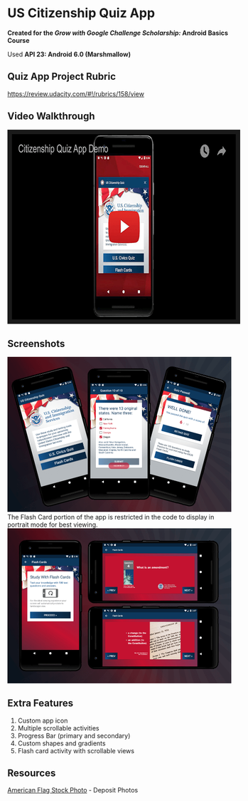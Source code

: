 # US Citizenship Quiz App

**Created for the *Grow with Google Challenge Scholarship:* Android Basics Course**

Used **API 23: Android 6.0 (Marshmallow)**

## Quiz App Project Rubric 
https://review.udacity.com/#!/rubrics/158/view

## Video Walkthrough
<a href="http://www.youtube.com/watch?feature=player_embedded&v=amoYZ2oikbk
" target="_blank"><img src="./youtube_thumbnail.png" 
alt="Citizenship Quiz App Demo" width="740" height="416" border="10" /></a>

## Screenshots
![Quiz Section](./screenshot_quiz.png)
The Flash Card portion of the app is restricted in the code to display in portrait mode for best viewing.
![Flash Card Section](./screenshot_flashcards.png)

## Extra Features
1. Custom app icon
2. Multiple scrollable activities
3. Progress Bar (primary and secondary)
4. Custom shapes and gradients
5. Flash card activity with scrollable views

## Resources
[American Flag Stock Photo](https://depositphotos.com/25603477/stock-photo-american-flag.html) - Deposit Photos
